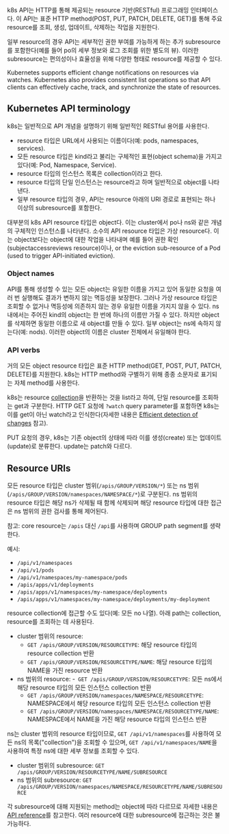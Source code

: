 k8s API는 HTTP를 통해 제공되는 resource 기반(RESTful) 프로그래밍 인터페이스다. 이 API는 표준 HTTP method(POST, PUT, PATCH, DELETE, GET)를 통해 주요 resource를 조회, 생성, 업데이트, 삭제하는 작업을 지원한다.

일부 resource의 경우 API는 세부적인 권한 부여를 가능하게 하는 추가 subresource를 포함한다(예를 들어 po의 세부 정보와 로그 조회를 위한 별도의 뷰). 이러한 subresource는 편의성이나 효율성을 위해 다양한 형태로 resource를 제공할 수 있다.

Kubernetes supports efficient change notifications on resources via watches. Kubernetes also provides consistent list operations so that API clients can effectively cache, track, and synchronize the state of resources.

## Kubernetes API terminology
k8s는 일반적으로 API 개념을 설명하기 위해 일반적인 RESTful 용어를 사용한다.
- resource 타입은 URL에서 사용되는 이름이다(예: pods, namespaces, services).
- 모든 resource 타입은 kind라고 불리는 구체적인 표현(object schema)을 가지고 있다(예: Pod, Namespace, Service).
- resource 타입의 인스턴스 목록은 collection이라고 한다.
- resource 타입의 단일 인스턴스는 resource라고 하며 일반적으로 object를 나타낸다.
- 일부 resource 타입의 경우, API는 resource 아래의 URI 경로로 표현되는 하나 이상의 subresource를 포함한다.

대부분의 k8s API resource 타입은 object다. 이는 cluster에서 po나 ns와 같은 개념의 구체적인 인스턴스를 나타낸다. 소수의 API resource 타입은 가상 resource다. 이는 object보다는 object에 대한 작업을 나타내며 예를 들어 권한 확인(subjectaccessreviews resource)이나, or the eviction sub-resource of a Pod (used to trigger API-initiated eviction).

### Object names
API를 통해 생성할 수 있는 모든 object는 유일한 이름을 가지고 있어 동일한 요청을 여러 번 실행해도 결과가 변하지 않는 멱등성을 보장한다. 그러나 가상 resource 타입은 조회할 수 없거나 멱등성에 의존하지 않는 경우 유일한 이름을 가지지 않을 수 있다. ns 내에서는 주어진 kind의 object는 한 번에 하나의 이름만 가질 수 있다. 하지만 object를 삭제하면 동일한 이름으로 새 object를 만들 수 있다. 일부 object는 ns에 속하지 않는다(예: nods). 이러한 object의 이름은 cluster 전체에서 유일해야 한다.

### API verbs
거의 모든 object resource 타입은 표준 HTTP method(GET, POST, PUT, PATCH, DELETE)를 지원한다. k8s는 HTTP method와 구별하기 위해 종종 소문자로 표기되는 자체 method를 사용한다.

k8s는 resource [collection](https://kubernetes.io/docs/reference/using-api/api-concepts/#collections)을 반환하는 것을 list라고 하여, 단일 resource를 조회하는 get과 구분한다. HTTP GET 요청에 `?watch` query parameter를 포함하면 k8s는 이를 get이 아닌 watch라고 인식한다(자세한 내용은 [Efficient detection of changes](https://kubernetes.io/docs/reference/using-api/api-concepts/#efficient-detection-of-changes) 참고).

PUT 요청의 경우, k8s는 기존 object의 상태에 따라 이를 생성(create) 또는 업데이트(update)로 분류한다. update는 patch와 다르다.

## Resource URIs
모든 resource 타입은 cluster 범위(`/apis/GROUP/VERSION/*`) 또는 ns 범위(`/apis/GROUP/VERSION/namespaces/NAMESPACE/*`)로 구분된다. ns 범위의 resource 타입은 해당 ns가 삭제될 때 함께 삭제되며 해당 resource 타입에 대한 접근은 ns 범위의 권한 검사를 통해 제어된다.

참고: core resource는 `/apis` 대신 `/api`를 사용하며 GROUP path segment를 생략한다.

예시:
- `/api/v1/namespaces`
- `/api/v1/pods`
- `/api/v1/namespaces/my-namespace/pods`
- `/apis/apps/v1/deployments`
- `/apis/apps/v1/namespaces/my-namespace/deployments`
- `/apis/apps/v1/namespaces/my-namespace/deployments/my-deployment`

resource collection에 접근할 수도 있다(예: 모든 no 나열). 아래 path는 collection, resource를 조회하는 데 사용된다.
- cluster 범위의 resource:
    - `GET /apis/GROUP/VERSION/RESOURCETYPE`: 해당 resource 타입의 resource collection 반환
    - `GET /apis/GROUP/VERSION/RESOURCETYPE/NAME`: 해당 resource 타입의 NAME을 가진 resource 반환
- ns 범위의 resource:
    -` GET /apis/GROUP/VERSION/RESOURCETYPE`: 모든 ns에서 해당 resource 타입의 모든 인스턴스 collection 반환
    - `GET /apis/GROUP/VERSION/namespaces/NAMESPACE/RESOURCETYPE`: NAMESPACE에서 해당 resource 타입의 모든 인스턴스 collection 반환
    - `GET /apis/GROUP/VERSION/namespaces/NAMESPACE/RESOURCETYPE/NAME`: NAMESPACE에서 NAME을 가진 해당 resource 타입의 인스턴스 반환

ns는 cluster 범위의 resource 타입이므로, `GET /api/v1/namespaces`를 사용하여 모든 ns의 목록("collection")을 조회할 수 있으며, `GET /api/v1/namespaces/NAME`을 사용하여 특정 ns에 대한 세부 정보를 조회할 수 있다.
- cluster 범위의 subresource: `GET /apis/GROUP/VERSION/RESOURCETYPE/NAME/SUBRESOURCE`
- ns 범위의 subresource: `GET /apis/GROUP/VERSION/namespaces/NAMESPACE/RESOURCETYPE/NAME/SUBRESOURCE`

각 subresource에 대해 지원되는 method는 object에 따라 다르므로 자세한 내용은 [API reference](https://kubernetes.io/docs/reference/kubernetes-api/)를 참고한다. 여러 resource에 대한 subresource에 접근하는 것은 불가능하다.